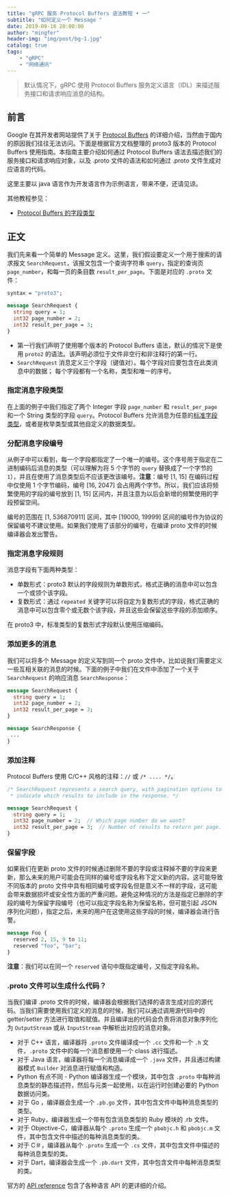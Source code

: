 ```yaml
---
title: "gRPC 服务 Protocol Buffers 语法教程 • 一"
subtitle: "如何定义一个 Message "
date: 2019-09-18 20:00:00
author: "mingfer"
header-img: "img/post/bg-1.jpg"
catalog: true
tags: 
    - "gRPC"
    - "网络通讯"
---
```


> 默认情况下，gRPC 使用 Protocol Buffers 服务定义语言（IDL）来描述服务接口和请求响应消息的结构。

## 前言

Google 在其开发者网站提供了关于 [Protocol Buffers](https://developers.google.com/protocol-buffers/docs/proto3) 的详细介绍，当然由于国内的原因我们往往无法访问。下面是根据官方文档整理的 proto3 版本的 Protocol Buffers 使用指南。本指南主要介绍如何通过 Protocol Buffers 语法去描述我们的服务接口和请求响应对象，以及 .proto 文件的语法和如何通过 .proto 文件生成对应语言的代码。

这里主要以 java 语言作为开发语言作为示例语言，带来不便，还请见谅。

其他教程参见：

- [Protocol Buffers 的字段类型](http://www.mingfer.cn/2019/09/18/grpc-protocol-buffers-2/)

## 正文

我们先来看一个简单的 Message 定义。这里，我们假设要定义一个用于搜索的请求报文 `SearchRequest`，该报文包含一个查询字符串 `query`，指定的查询页 `page_number`，和每一页的条目数 `result_per_page`。下面是对应的 `.proto` 文件：

```protobuf
syntax = "proto3";

message SearchRequest {
  string query = 1;
  int32 page_number = 2;
  int32 result_per_page = 3;
}
```

- 第一行我们声明了使用哪个版本的 Protocol Buffers 语法，默认的情况下是使用 `proto2` 的语法。该声明必须位于文件非空行和非注释行的第一行。
- `SearchRequest` 消息定义三个字段（键值对）。每个字段对应要包含在此类消息中的数据； 每个字段都有一个名称，类型和唯一的序号。

### 指定消息字段类型

在上面的例子中我们指定了两个 Integer 字段 `page_number` 和 `result_per_page` 和一个 String 类型的字段 `query`。Protocol Buffers 允许消息为任意的[标准字段类型](#标准字段类型)，或者是枚举类型或其他自定义的数据类型。

### 分配消息字段编号

从例子中可以看到，每一个字段都指定了一个唯一的编号。这个序号用于指定在二进制编码后消息的类型（可以理解为将 5 个字节的 `query` 替换成了一个字节的 `1`），并且在使用了消息类型后不应该更改该编号。**注意**：编号 [1, 15] 在编码过程中仅使用 1 个字节编码，编号 [16, 2047] 会占用两个字节。所以，我们应该将频繁使用的字段的编号放到 [1, 15] 区间内，并且注意为以后会新增的频繁使用的字段预留空间。

编号的范围在 [1,  536870911] 区间，其中 [19000, 19999] 区间的编号作为协议的保留编号不建议使用。如果我们使用了该部分的编号，在编译 proto 文件的时候编译器会发出警告。

### 指定消息字段规则

消息字段有下面两种类型：

- 单数形式：proto3 默认的字段规则为单数形式，格式正确的消息中可以包含一个或领个该字段。
- 复数形式：通过 `repeated` 关键字可以将自定为复数形式的字段，格式正确的消息中可以包含零个或无数个该字段，并且这些会保留这些字段的添加顺序。

在 proto3 中，标准类型的复数形式字段默认使用压缩编码。

### 添加更多的消息

我们可以将多个 Message 的定义写到同一个 proto 文件中，比如说我们需要定义一些互相关联的消息的时候。下面的例子中我们在文件中添加了一个关于 `SearchRequest` 的响应消息 `SearchResponse`：

```protobuf
message SearchRequest {
  string query = 1;
  int32 page_number = 2;
  int32 result_per_page = 3;
}

message SearchResponse {
 ...
}
```

### 添加注释

Protocol Buffers 使用 C/C++ 风格的注释：`//` 或 `/* .... */`。

```protobuf
/* SearchRequest represents a search query, with pagination options to
 * indicate which results to include in the response. */

message SearchRequest {
  string query = 1;
  int32 page_number = 2;  // Which page number do we want?
  int32 result_per_page = 3;  // Number of results to return per page.
}
```

### 保留字段

如果我们在更新 proto 文件的时候通过删除不要的字段或注释掉不要的字段来更新，那么未来的用户可能会在同样的编号或字段名称下定义新的内容。这可能导致不同版本的 proto 文件中具有相同编号或字段名但是意义不一样的字段，这可能会带来数据损坏或安全性方面的严重问题。避免这种情况的方法是指定已删除的字段的编号为保留字段编号（也可以指定字段名称为保留名称，但可能引起 JSON 序列化问题），指定之后，未来的用户在这使用这些字段的时候，编译器会进行告警。

```protobuf
message Foo {
  reserved 2, 15, 9 to 11;
  reserved "foo", "bar";
}
```

**注意**：我们可以在同一个 `reserved` 语句中既指定编号，又指定字段名称。

### .proto 文件可以生成什么代码？

当我们编译 .proto 文件的时候，编译器会根据我们选择的语言生成对应的源代码。当我们需要使用我们定义的消息的时候，我们可以通过调用源代码中的 getter/setter 方法进行取值和赋值。并且编译出的代码会负责将消息对象序列化为 `OutputStream` 或从 `InputStream` 中解析出对应的消息对象。

- 对于 C++ 语言，编译器将 `.proto` 文件编译成一个 `.cc` 文件和一个 `.h` 文件，`.proto` 文件中的每一个消息都使用一个 class 进行描述。
- 对于 Java 语言，编译器将每一个消息编译成一个 `.java` 文件，并且通过构建器模式 `Builder` 对消息进行赋值和构造。
- Python 有点不同 -  Python 编译器生成一个模块，其中包含 `.proto` 中每种消息类型的静态描述符，然后与元类一起使用，以在运行时创建必要的 Python 数据访问类。
- 对于 Go ，编译器会生成一个 `.pb.go` 文件，其中包含文件中每种消息类型的类型。
- 对于 Ruby，编译器生成一个带有包含消息类型的 Ruby 模块的 .rb 文件。
- 对于 Objective-C，编译器从每个 `.proto` 生成一个 `pbobjc.h` 和 `pbobjc.m` 文件，其中包含文件中描述的每种消息类型的类。
- 对于 C＃，编译器从每个 `.proto` 生成一个 `.cs` 文件，其中包含文件中描述的每种消息类型的类。
- 对于 Dart，编译器会生成一个 `.pb.dart` 文件，其中包含文件中每种消息类型的类。

官方的 [API reference](https://developers.google.com/protocol-buffers/docs/reference/overview) 包含了各种语言 API 的更详细的介绍。

